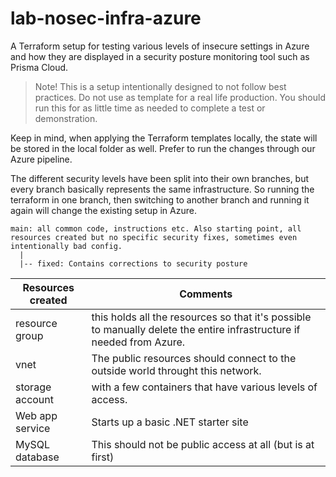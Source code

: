 # lab-nosec-infra-azure
A Terraform setup for testing various levels of insecure settings in Azure and how they are displayed in a security posture monitoring tool such as Prisma Cloud.

> Note! This is a setup intentionally designed to not follow best practices. Do not use as template for a real life production. You should run this for as little time as needed to complete a test or demonstration.

Keep in mind, when applying the Terraform templates locally, the state will be stored in the local folder as well. Prefer to run the changes through our Azure pipeline.

The different security levels have been split into their own branches, but every branch basically represents the same infrastructure. So running the terraform in one branch, then switching to another branch and running it again will change the existing setup in Azure.

```
main: all common code, instructions etc. Also starting point, all resources created but no specific security fixes, sometimes even intentionally bad config.
  |
  |-- fixed: Contains corrections to security posture

```


Resources created | Comments
---               | ---
| resource group  | this holds all the resources so that it's possible to manually delete the entire infrastructure if needed from Azure.
| vnet            | The public resources should connect to the outside world throught this network.
| storage account | with a few containers that have various levels of access.
| Web app service | Starts up a basic .NET starter site
| MySQL database  | This should not be public access at all (but is at first)